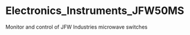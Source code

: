 Electronics_Instruments_JFW50MS
===============================

Monitor and control of JFW Industries microwave switches
